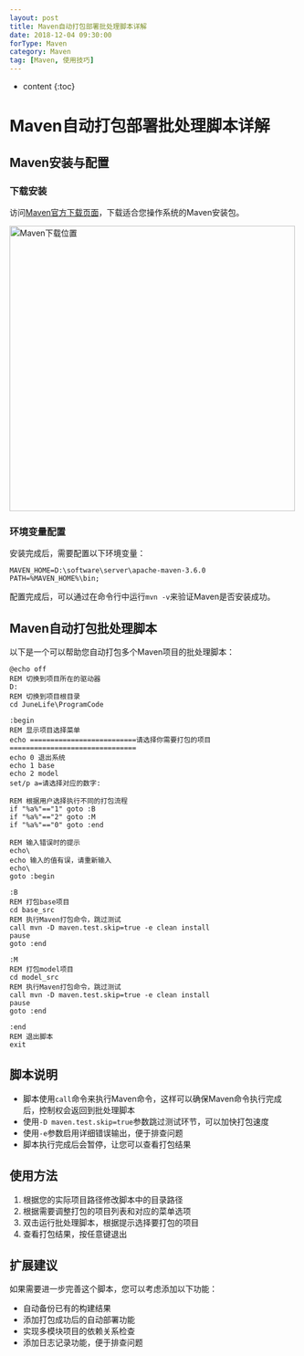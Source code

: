 ```yaml
---
layout: post
title: Maven自动打包部署批处理脚本详解
date: 2018-12-04 09:30:00
forType: Maven
category: Maven
tag: [Maven, 使用技巧]
---
```


* content
{:toc}

# Maven自动打包部署批处理脚本详解

## Maven安装与配置

### 下载安装

访问[Maven官方下载页面](https://maven.apache.org/download.cgi)，下载适合您操作系统的Maven安装包。

<img src="{{ '/styles/images/post-maven/Maven-download.jpg' | prepend: site.baseurl }}" alt="Maven下载位置" width="500" />

### 环境变量配置

安装完成后，需要配置以下环境变量：

```batch
MAVEN_HOME=D:\software\server\apache-maven-3.6.0
PATH=%MAVEN_HOME%\bin;
```

配置完成后，可以通过在命令行中运行`mvn -v`来验证Maven是否安装成功。

## Maven自动打包批处理脚本

以下是一个可以帮助您自动打包多个Maven项目的批处理脚本：

```batch
@echo off
REM 切换到项目所在的驱动器
D:
REM 切换到项目根目录
cd JuneLife\ProgramCode

:begin
REM 显示项目选择菜单
echo ==========================请选择你需要打包的项目===============================
echo 0 退出系统
echo 1 base
echo 2 model
set/p a=请选择对应的数字:

REM 根据用户选择执行不同的打包流程
if "%a%"=="1" goto :B
if "%a%"=="2" goto :M
if "%a%"=="0" goto :end

REM 输入错误时的提示
echo\
echo 输入的值有误，请重新输入
echo\ 
goto :begin

:B
REM 打包base项目
cd base_src
REM 执行Maven打包命令，跳过测试
call mvn -D maven.test.skip=true -e clean install
pause
goto :end

:M
REM 打包model项目
cd model_src
REM 执行Maven打包命令，跳过测试
call mvn -D maven.test.skip=true -e clean install
pause
goto :end

:end
REM 退出脚本
exit
```

## 脚本说明

- 脚本使用`call`命令来执行Maven命令，这样可以确保Maven命令执行完成后，控制权会返回到批处理脚本
- 使用`-D maven.test.skip=true`参数跳过测试环节，可以加快打包速度
- 使用`-e`参数启用详细错误输出，便于排查问题
- 脚本执行完成后会暂停，让您可以查看打包结果

## 使用方法

1. 根据您的实际项目路径修改脚本中的目录路径
2. 根据需要调整打包的项目列表和对应的菜单选项
3. 双击运行批处理脚本，根据提示选择要打包的项目
4. 查看打包结果，按任意键退出

## 扩展建议

如果需要进一步完善这个脚本，您可以考虑添加以下功能：

- 自动备份已有的构建结果
- 添加打包成功后的自动部署功能
- 实现多模块项目的依赖关系检查
- 添加日志记录功能，便于排查问题

